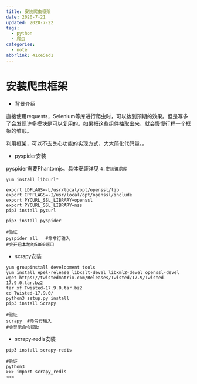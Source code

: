 ```yaml
---
title: 安装爬虫框架
date: 2020-7-21
updated: 2020-7-22
tags:
  - python
  - 爬虫
categories:
  - note
abbrlink: 41ce5ad1
---
```

# 安装爬虫框架

* 背景介绍

直接使用requests，Selenium等库进行爬虫时，可以达到预期的效果。但是写多了会发现许多模块是可以复用的。如果把这些组件抽取出来，就会慢慢行程一个框架的雏形。

利用框架，可以不去关心功能的实现方式，大大简化代码量。。

* pyspider安装

pyspider需要Phantomjs。具体安装详见 `4.安装请求库 `

```shell
yum install libcurl*

export LDFLAGS=-L/usr/local/opt/openssl/lib
export CPPFLAGS=-I/usr/local/opt/openssl/include
export PYCURL_SSL_LIBRARY=openssl
export PYCURL_SSL_LIBRARY=nss
pip3 install pycurl

pip3 install pyspider

#验证
pyspider all   #命令行输入
#会开启本地的5000端口
```
<!--more-->
* scrapy安装

```shell
yum groupinstall development tools
yum install epel-release libxslt-devel libxml2-devel openssl-devel
wget https://twistedmatrix.com/Releases/Twisted/17.9/Twisted-17.9.0.tar.bz2
tar xf Twisted-17.9.0.tar.bz2 
cd Twisted-17.9.0/
python3 setup.py install
pip3 install Scrapy

#验证
scrapy  #命令行输入
#会显示命令帮助
```

* scrapy-redis安装

```shell
pip3 install scrapy-redis

#验证
python3
>>> import scrapy_redis
>>> 
```





